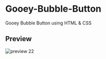 # Gooey-Bubble-Button
Gooey Bubble Button using HTML &amp; CSS

## Preview
![preview 22](https://user-images.githubusercontent.com/59678435/193449594-281286bf-781a-499b-a8f5-4bfb9f7802a4.png)
